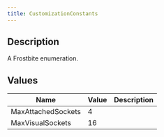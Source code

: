 ```yaml
---
title: CustomizationConstants
---
```

## Description

A Frostbite enumeration.

## Values

| Name               | Value | Description |
| ------------------ | ----- | ----------- |
| MaxAttachedSockets | 4     |             |
| MaxVisualSockets   | 16    |             |
